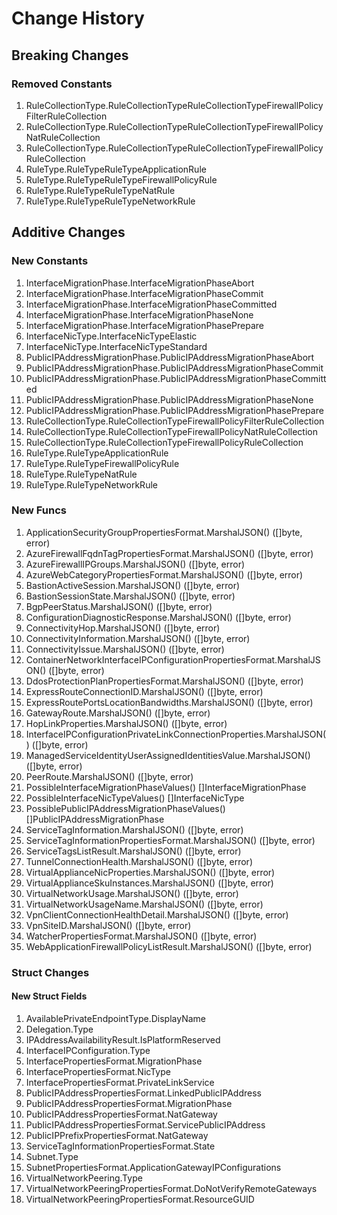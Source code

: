# Change History

## Breaking Changes

### Removed Constants

1. RuleCollectionType.RuleCollectionTypeRuleCollectionTypeFirewallPolicyFilterRuleCollection
1. RuleCollectionType.RuleCollectionTypeRuleCollectionTypeFirewallPolicyNatRuleCollection
1. RuleCollectionType.RuleCollectionTypeRuleCollectionTypeFirewallPolicyRuleCollection
1. RuleType.RuleTypeRuleTypeApplicationRule
1. RuleType.RuleTypeRuleTypeFirewallPolicyRule
1. RuleType.RuleTypeRuleTypeNatRule
1. RuleType.RuleTypeRuleTypeNetworkRule

## Additive Changes

### New Constants

1. InterfaceMigrationPhase.InterfaceMigrationPhaseAbort
1. InterfaceMigrationPhase.InterfaceMigrationPhaseCommit
1. InterfaceMigrationPhase.InterfaceMigrationPhaseCommitted
1. InterfaceMigrationPhase.InterfaceMigrationPhaseNone
1. InterfaceMigrationPhase.InterfaceMigrationPhasePrepare
1. InterfaceNicType.InterfaceNicTypeElastic
1. InterfaceNicType.InterfaceNicTypeStandard
1. PublicIPAddressMigrationPhase.PublicIPAddressMigrationPhaseAbort
1. PublicIPAddressMigrationPhase.PublicIPAddressMigrationPhaseCommit
1. PublicIPAddressMigrationPhase.PublicIPAddressMigrationPhaseCommitted
1. PublicIPAddressMigrationPhase.PublicIPAddressMigrationPhaseNone
1. PublicIPAddressMigrationPhase.PublicIPAddressMigrationPhasePrepare
1. RuleCollectionType.RuleCollectionTypeFirewallPolicyFilterRuleCollection
1. RuleCollectionType.RuleCollectionTypeFirewallPolicyNatRuleCollection
1. RuleCollectionType.RuleCollectionTypeFirewallPolicyRuleCollection
1. RuleType.RuleTypeApplicationRule
1. RuleType.RuleTypeFirewallPolicyRule
1. RuleType.RuleTypeNatRule
1. RuleType.RuleTypeNetworkRule

### New Funcs

1. ApplicationSecurityGroupPropertiesFormat.MarshalJSON() ([]byte, error)
1. AzureFirewallFqdnTagPropertiesFormat.MarshalJSON() ([]byte, error)
1. AzureFirewallIPGroups.MarshalJSON() ([]byte, error)
1. AzureWebCategoryPropertiesFormat.MarshalJSON() ([]byte, error)
1. BastionActiveSession.MarshalJSON() ([]byte, error)
1. BastionSessionState.MarshalJSON() ([]byte, error)
1. BgpPeerStatus.MarshalJSON() ([]byte, error)
1. ConfigurationDiagnosticResponse.MarshalJSON() ([]byte, error)
1. ConnectivityHop.MarshalJSON() ([]byte, error)
1. ConnectivityInformation.MarshalJSON() ([]byte, error)
1. ConnectivityIssue.MarshalJSON() ([]byte, error)
1. ContainerNetworkInterfaceIPConfigurationPropertiesFormat.MarshalJSON() ([]byte, error)
1. DdosProtectionPlanPropertiesFormat.MarshalJSON() ([]byte, error)
1. ExpressRouteConnectionID.MarshalJSON() ([]byte, error)
1. ExpressRoutePortsLocationBandwidths.MarshalJSON() ([]byte, error)
1. GatewayRoute.MarshalJSON() ([]byte, error)
1. HopLinkProperties.MarshalJSON() ([]byte, error)
1. InterfaceIPConfigurationPrivateLinkConnectionProperties.MarshalJSON() ([]byte, error)
1. ManagedServiceIdentityUserAssignedIdentitiesValue.MarshalJSON() ([]byte, error)
1. PeerRoute.MarshalJSON() ([]byte, error)
1. PossibleInterfaceMigrationPhaseValues() []InterfaceMigrationPhase
1. PossibleInterfaceNicTypeValues() []InterfaceNicType
1. PossiblePublicIPAddressMigrationPhaseValues() []PublicIPAddressMigrationPhase
1. ServiceTagInformation.MarshalJSON() ([]byte, error)
1. ServiceTagInformationPropertiesFormat.MarshalJSON() ([]byte, error)
1. ServiceTagsListResult.MarshalJSON() ([]byte, error)
1. TunnelConnectionHealth.MarshalJSON() ([]byte, error)
1. VirtualApplianceNicProperties.MarshalJSON() ([]byte, error)
1. VirtualApplianceSkuInstances.MarshalJSON() ([]byte, error)
1. VirtualNetworkUsage.MarshalJSON() ([]byte, error)
1. VirtualNetworkUsageName.MarshalJSON() ([]byte, error)
1. VpnClientConnectionHealthDetail.MarshalJSON() ([]byte, error)
1. VpnSiteID.MarshalJSON() ([]byte, error)
1. WatcherPropertiesFormat.MarshalJSON() ([]byte, error)
1. WebApplicationFirewallPolicyListResult.MarshalJSON() ([]byte, error)

### Struct Changes

#### New Struct Fields

1. AvailablePrivateEndpointType.DisplayName
1. Delegation.Type
1. IPAddressAvailabilityResult.IsPlatformReserved
1. InterfaceIPConfiguration.Type
1. InterfacePropertiesFormat.MigrationPhase
1. InterfacePropertiesFormat.NicType
1. InterfacePropertiesFormat.PrivateLinkService
1. PublicIPAddressPropertiesFormat.LinkedPublicIPAddress
1. PublicIPAddressPropertiesFormat.MigrationPhase
1. PublicIPAddressPropertiesFormat.NatGateway
1. PublicIPAddressPropertiesFormat.ServicePublicIPAddress
1. PublicIPPrefixPropertiesFormat.NatGateway
1. ServiceTagInformationPropertiesFormat.State
1. Subnet.Type
1. SubnetPropertiesFormat.ApplicationGatewayIPConfigurations
1. VirtualNetworkPeering.Type
1. VirtualNetworkPeeringPropertiesFormat.DoNotVerifyRemoteGateways
1. VirtualNetworkPeeringPropertiesFormat.ResourceGUID
